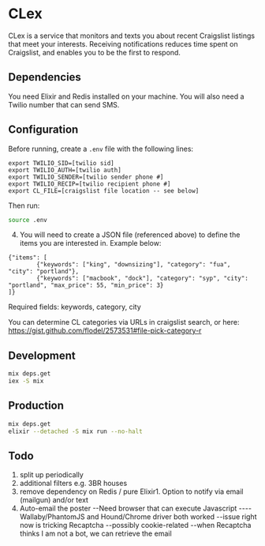 # CLex

CLex is a service that monitors and texts you about recent Craigslist listings that meet your interests. Receiving notifications reduces time spent on Craigslist, and enables you to be the first to respond.

## Dependencies

You need Elixir and Redis installed on your machine. You will also need a Twilio number that can send SMS.

## Configuration

Before running, create a `.env` file with the following lines:

```
export TWILIO_SID=[twilio sid]
export TWILIO_AUTH=[twilio auth]
export TWILIO_SENDER=[twilio sender phone #]
export TWILIO_RECIP=[twilio recipient phone #]
export CL_FILE=[craigslist file location -- see below]
```

Then run:
```bash
source .env
```

4. You will need to create a JSON file (referenced above) to define the items you are interested in. Example below:

```
{"items": [
        {"keywords": ["king", "downsizing"], "category": "fua", "city": "portland"},
        {"keywords": ["macbook", "dock"], "category": "syp", "city": "portland", "max_price": 55, "min_price": 3}
]}
```

Required fields: keywords, category, city

You can determine CL categories via URLs in craigslist search, or here: https://gist.github.com/flodel/2573531#file-pick-category-r


## Development
```bash
mix deps.get
iex -S mix
```

## Production
```bash
mix deps.get
elixir --detached -S mix run --no-halt
```

## Todo
1. split up periodically
2. additional filters e.g. 3BR houses
3. remove dependency on Redis / pure Elixir1. Option to notify via email (mailgun) and/or text
4. Auto-email the poster
  --Need browser that can execute Javascript
  ----Wallaby/PhantomJS and Hound/Chrome driver both worked
  --issue right now is tricking Recaptcha
  --possibly cookie-related
  --when Recaptcha thinks I am not a bot, we can retrieve the email